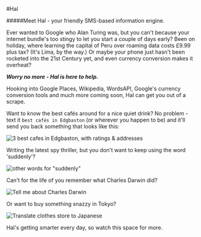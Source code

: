 #Hal

#####Meet Hal - your friendly SMS-based information engine.

Ever wanted to Google who Alan Turing was, but you can't because your internet bundle's too stingy to let you start a couple of days early? Been on holiday, where learning the capital of Peru over roaming data costs £9.99 plus tax? (It's Lima, by the way.) Or maybe your phone just hasn't been rocketed into the 21st Century yet, and even currency conversion makes it overheat?

***Worry no more - Hal is here to help.***

Hooking into Google Places, Wikipedia, WordsAPI, Google's currency conversion tools and much more coming soon, Hal can get you out of a scrape.

Want to know the best cafés around for a nice quiet drink? No problem - text it `best cafés in Edgbaston` (or wherever you happen to be) and it'll send you back something that looks like this:

![3 best cafes in Edgbaston, with ratings & addresses](https://raw.github.com/bedekelly/hal/master/images/cafes.jpg)

Writing the latest spy thriller, but you don't want to keep using the word 'suddenly'?

![other words for "suddenly"](https://raw.github.com/bedekelly/hal/master/images/suddenly.jpg)

Can't for the life of you remember what Charles Darwin did?

![Tell me about Charles Darwin](https://raw.github.com/bedekelly/hal/master/images/darwin.jpg)

Or want to buy something snazzy in Tokyo?

![Translate clothes store to Japanese](https://raw.github.com/bedekelly/hal/master/images/japanese.jpg)

Hal's getting smarter every day, so watch this space for more.
